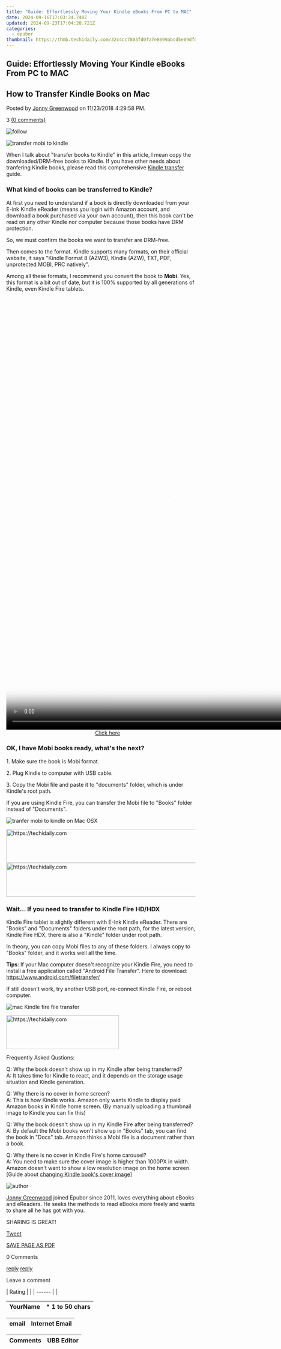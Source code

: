 ```yaml
---
title: "Guide: Effortlessly Moving Your Kindle eBooks From PC to MAC"
date: 2024-09-16T17:03:34.740Z
updated: 2024-09-23T17:04:20.721Z
categories:
  - epubor
thumbnail: https://thmb.techidaily.com/32c4cc7803fd0fa7e8699abcd5e09dfd5773975b7e23e537fd44d6a1e4e623e1.png
---
```


## Guide: Effortlessly Moving Your Kindle eBooks From PC to MAC

## How to Transfer Kindle Books on Mac

Posted by [Jonny Greenwood](https://plus.google.com/u/0/+JonnyGreenwood999) on 11/23/2018 4:29:58 PM.

3 [(0 comments)](http://www.epubor.com/#comment-area) 

![follow](http://www.epubor.com/images/follow.png)

![transfer mobi to kindle](http://www.epubor.com/images/mobi-to-kindle.jpg)

When I talk about "transfer books to Kindle" in this article, I mean copy the downloaded/DRM-free books to Kindle. If you have other needs about tranfering Kindle books, please read this comprehensive [Kindle transfer](https://tools.techidaily.com/epubor/products/) guide. 

### What kind of books can be transferred to Kindle?

At first you need to understand if a book is directly downloaded from your E-ink Kindle eReader (means you login with Amazon account, and download a book purchased via your own account), then this book can't be read on any other Kindle nor computer because those books have DRM protection.

So, we must confirm the books we want to transfer are DRM-free.

Then comes to the format. Kindle supports many formats, on their official website, it says "Kindle Format 8 (AZW3), Kindle (AZW), TXT, PDF, unprotected MOBI, PRC natively".

Among all these formats, I recommend you convert the book to **Mobi**. Yes, this format is a bit out of date, but it is 100% supported by all generations of Kindle, even Kindle Fire tablets.

<!-- affiliate ads begin -->
<span id="1542129">
					<video width="864" height="1152" style="cursor:pointer"
           poster="//a.impactradius-go.com/display-clicktoplayimage/1542129.png"
           onclick="if(!this.playClicked){this.play();this.setAttribute('controls',true);this.playClicked=true;}">
	   <source src="//a.impactradius-go.com/display-ad/16836-1542129">
	   <img src="//a.impactradius-go.com/display-clicktoplayimage/1542129.png" style="border: none; height: 100%; width: 100%; object-fit: contain">
	</video>
	<div style="width:540px;text-align:center"><a href="javascript:window.open(decodeURIComponent('https%3A%2F%2F25home.pxf.io%2Fc%2F5597632%2F1542129%2F16836'), '_blank');void(0);">Click here</a></div>
</span>
<img height="0" width="0" src="https://imp.pxf.io/i/5597632/1542129/16836" style="position:absolute;visibility:hidden;" border="0" />
<!-- affiliate ads end -->

### OK, I have Mobi books ready, what's the next?

1\. Make sure the book is Mobi format.

2\. Plug Kindle to computer with USB cable.

3\. Copy the Mobi file and paste it to "documents" folder, which is under Kindle's root path.

If you are using Kindle Fire, you can transfer the Mobi file to "Books" folder instead of "Documents".

![tranfer mobi to kindle on Mac OSX](http://www.epubor.com/images/mobi-files-in-kindle-macintosh.png)

<!-- affiliate ads begin -->
<a href="https://appsumo.8odi.net/c/5597632/2094415/7443" target="_top" id="2094415">
  <img src="//a.impactradius-go.com/display-ad/7443-2094415" border="0" alt="https://techidaily.com" width="728" height="90"/>
</a>
<img height="0" width="0" src="https://appsumo.8odi.net/i/5597632/2094415/7443" style="position:absolute;visibility:hidden;" border="0" />
<!-- affiliate ads end -->

<!-- affiliate ads begin -->
<a href="https://aligracehair.sjv.io/c/5597632/1880931/19272" target="_top" id="1880931">
  <img src="//a.impactradius-go.com/display-ad/19272-1880931" border="0" alt="https://techidaily.com" width="728" height="90"/>
</a>
<img height="0" width="0" src="https://aligracehair.sjv.io/i/5597632/1880931/19272" style="position:absolute;visibility:hidden;" border="0" />
<!-- affiliate ads end -->

### Wait... If you need to transfer to Kindle Fire HD/HDX

Kindle Fire tablet is slightly different with E-Ink Kindle eReader. There are "Books" and "Documents" folders under the root path, for the latest version, Kindle Fire HDX, there is also a "Kindle" folder under root path.

In theory, you can copy Mobi files to any of these folders. I always copy to "Books" folder, and it works well all the time.

**Tips**: If your Mac computer doesn't recognize your Kindle Fire, you need to install a free application called "Android File Transfer". Here to download: <https://www.android.com/filetransfer/>

If still doesn't work, try another USB port, re-connect Kindle Fire, or reboot computer.

![mac Kindle fire file transfer](http://www.epubor.com/images/mac-kindle-file-transfer.jpg)

<!-- affiliate ads begin -->
<a href="https://aligracehair.sjv.io/c/5597632/2027190/19272" target="_top" id="2027190">
  <img src="//a.impactradius-go.com/display-ad/19272-2027190" border="0" alt="https://techidaily.com" width="300" height="90"/>
</a>
<img height="0" width="0" src="https://aligracehair.sjv.io/i/5597632/2027190/19272" style="position:absolute;visibility:hidden;" border="0" />
<!-- affiliate ads end -->

Frequently Asked Qustions:  
  
 Q: Why the book doesn't show up in my Kindle after being transferred?  
 A: It takes time for Kindle to react, and it depends on the storage usage situation and Kindle generation.  
  
 Q: Why there is no cover in home screen?  
 A: This is how Kindle works. Amazon only wants Kindle to display paid Amazon books in Kindle home screen. (By manually uploading a thumbnail image to Kindle you can fix this)  
  
 Q: Why the book doesn't show up in my Kindle Fire after being transferred?  
 A: By default the Mobi books won't show up in "Books" tab, you can find the book in "Docs" tab. Amazon thinks a Mobi file is a document rather than a book.  
  
 Q: Why there is no cover in Kindle Fire's home carousel?  
 A: You need to make sure the cover image is higher than 1000PX in width. Amazon doesn't want to show a low resolution image on the home screen. \[Guide about [changing Kindle book's cover image](https://tools.techidaily.com/epubor/products/)\]

![author](http://www.epubor.com/images/uppic/jonny.png)

[Jonny Greenwood](https://plus.google.com/u/0/+JonnyGreenwood999) joined Epubor since 2011, loves everything about eBooks and eReaders. He seeks the methods to read eBooks more freely and wants to share all he has got with you.

SHARING IS GREAT!

[Tweet](https://twitter.com/share) 

[SAVE PAGE AS PDF](https://tools.techidaily.com/epubor/transfer/) 

0 Comments

[reply](https://tools.techidaily.com/epubor/products/) [reply](https://tools.techidaily.com/epubor/products/) 

Leave a comment

| Rating |  |
| ------ |  |

| YourName | \*  1 to 50 chars |
| -------- | ----------------- |

| email | Internet Email |
| ----- | -------------- |

| Comments | UBB Editor |
| -------- | ---------- |

<ins class="adsbygoogle"
     style="display:block"
     data-ad-format="autorelaxed"
     data-ad-client="ca-pub-7571918770474297"
     data-ad-slot="1223367746"></ins>

<ins class="adsbygoogle"
     style="display:block"
     data-ad-client="ca-pub-7571918770474297"
     data-ad-slot="8358498916"
     data-ad-format="auto"
     data-full-width-responsive="true"></ins>



